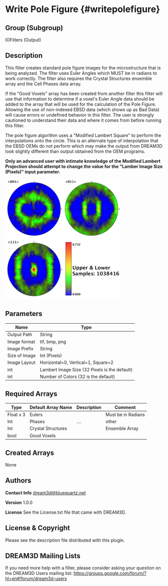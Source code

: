 Write Pole Figure {#writepolefigure}
=====

## Group (Subgroup) ##
IOFilters (Output)


## Description ##
This filter creates standard pole figure images for the microstructure that is being analyzed. The filter uses Euler Angles which MUST be in radians to work correctly. The filter also requires the Crystal Structures ensemble array and the Cell Phases data array.

If the "Good Voxels" array has been created from another filter this filter will use that information to determine if a voxel's Euler Angle data should be added to the array that will be used for the calculation of the Pole Figure. Allowing the use of non-indexed EBSD data (which shows up as Bad Data) will cause errors or undefined behavior in this filter. The user is strongly cautioned to understand their data and where it comes from before running this filter.

The pole figure algorithm uses a "Modified Lambert Square" to perform the interpolations onto the circle. This is an alternate type of interpolation that the EBSD OEMs do not perform which may make the output from DREAM3D look slightly different than output obtained from the OEM programs.

**Only an advanced user with intimate knowledge of the Modified Lambert Projection should attempt to change the value for the "Lamber Image Size (Pixels)" input parameter.**

![Example Pole Figure using the Square Layout option](images/PoleFigure_Example.png)


## Parameters ##
| Name             | Type |
|------------------|------|
| Output Path | String |
| Image format | tif, bmp, png |  
| Image Prefix| String |  
| Size of Image | Int (Pixels) |
| Image Layout | Horizontal=0, Vertical=1, Square=2 |
| int  | Lambert Image Size  (32 Pixels is the default) |
| int  | Number of Colors  (32 is the default)|
 

## Required Arrays ##

| Type | Default Array Name | Description | Comment |
|------|--------------------|-------------|---------|
| Float x 3  | Eulers       |             | Must be in Radians   |  
| Int  | Phases             | ....        | other   |  
| Int | Crystal Structures  |             | Ensemble Array   |
| bool | Good Voxels 			|			   |                 |




## Created Arrays ##

None



## Authors ##


**Contact Info** dream3d@bluequartz.net

**Version** 1.0.0

**License**  See the License.txt file that came with DREAM3D.



## License & Copyright ##

Please see the description file distributed with this plugin.

## DREAM3D Mailing Lists ##

If you need more help with a filter, please consider asking your question on the DREAM3D Users mailing list:
https://groups.google.com/forum/?hl=en#!forum/dream3d-users

